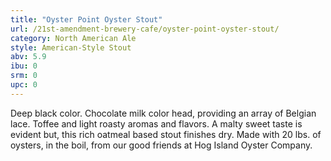 ```yaml
---
title: "Oyster Point Oyster Stout"
url: /21st-amendment-brewery-cafe/oyster-point-oyster-stout/
category: North American Ale
style: American-Style Stout
abv: 5.9
ibu: 0
srm: 0
upc: 0
---
```

Deep black color. Chocolate milk color head, providing an array of Belgian lace. Toffee and light roasty aromas and flavors. A malty sweet taste is evident but, this rich oatmeal based stout finishes dry. Made with 20 lbs. of oysters, in the boil, from our good friends at Hog Island Oyster Company.
